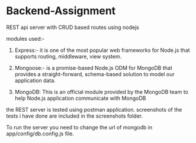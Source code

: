 # Backend-Assignment

REST api server with CRUD based routes using nodejs

modules used:-
1) Express:- it is one of the most popular web frameworks for Node.js that supports routing, middleware, view system.

2) Mongoose:- is a promise-based Node.js ODM for MongoDB that provides a straight-forward, schema-based solution to model our application data.
3) MongoDB: This is an official module provided by the MongoDB team to help Node.js application communicate with MongoDB


the REST server is tested using postman application. screenshots of the tests i have done are included in the screenshots folder.

To run the server you need to change the url of mongodb in app/config/db.config.js file.

